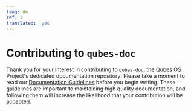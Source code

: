```yaml
---
lang: de
ref: 3
translated: 'yes'
---
```


Contributing to `qubes-doc`
===========================

Thank you for your interest in contributing to `qubes-doc`, the Qubes OS
Project's dedicated documentation repository! Please take a moment to read our
[Documentation Guidelines] before you begin writing. These guidelines are
important to maintaining high quality documentation, and following them will
increase the likelihood that your contribution will be accepted.

[Documentation Guidelines]: https://www.qubes-os.org/doc/doc-guidelines/